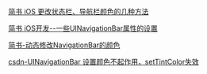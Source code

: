 [简书 iOS 更改状态栏、导航栏颜色的几种方法](https://www.jianshu.com/p/63f758796438)

[简书 iOS开发--一些UINavigationBar属性的设置](https://www.jianshu.com/p/a59ce1662557)

[简书-动态修改NavigationBar的颜色](https://www.jianshu.com/p/6f3bc1da18f3)

[csdn-UINavigationBar 设置颜色不起作用，setTintColor失效](https://blog.csdn.net/doubleface999/article/details/78105816)